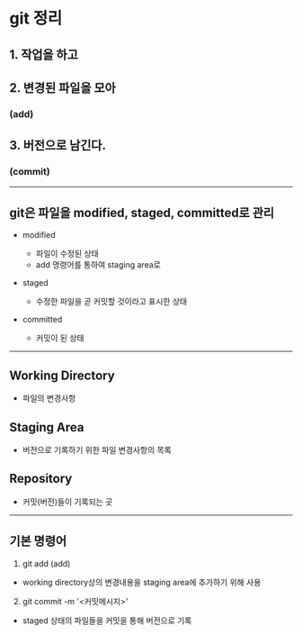 # git 정리

## 1. 작업을 하고
## 2. 변경된 파일을 모아
### (add)
## 3. 버전으로 남긴다.
### (commit)
---
## git은 파일을 modified, staged, committed로 관리
- modified
  - 파일이 수정된 상태
  - add 명령어를 통하여 staging area로

- staged
  - 수정한 파일을 곧 커밋할 것이라고 표시한 상태
- committed
  - 커밋이 된 상태
---
## Working Directory
- 파일의 변경사항

## Staging Area
- 버전으로 기록하기 위한 파일 변경사항의 목록

## Repository
- 커밋(버전)들이 기록되는 곳
---
## 기본 명령어
1. git add <file> (add)
  - working directory상의 변경내용을 staging area에 추가하기 위해 사용
2. git commit -m '<커밋메시지>'
  - staged 상태의 파일들을 커밋을 통해 버전으로 기록

